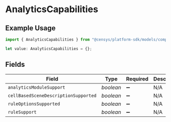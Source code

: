 # AnalyticsCapabilities

## Example Usage

```typescript
import { AnalyticsCapabilities } from "@censys/platform-sdk/models/components";

let value: AnalyticsCapabilities = {};
```

## Fields

| Field                                | Type                                 | Required                             | Description                          |
| ------------------------------------ | ------------------------------------ | ------------------------------------ | ------------------------------------ |
| `analyticsModuleSupport`             | *boolean*                            | :heavy_minus_sign:                   | N/A                                  |
| `cellBasedSceneDescriptionSupported` | *boolean*                            | :heavy_minus_sign:                   | N/A                                  |
| `ruleOptionsSupported`               | *boolean*                            | :heavy_minus_sign:                   | N/A                                  |
| `ruleSupport`                        | *boolean*                            | :heavy_minus_sign:                   | N/A                                  |